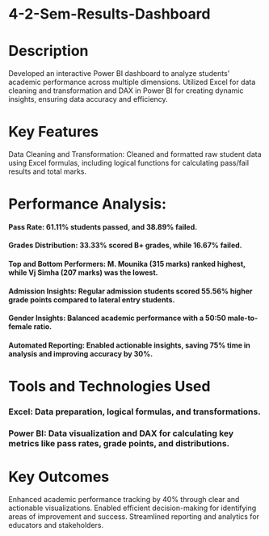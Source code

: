 # 4-2-Sem-Results-Dashboard
# Description
Developed an interactive Power BI dashboard to analyze students' academic performance across multiple dimensions. Utilized Excel for data cleaning and transformation and DAX in Power BI for creating dynamic insights, ensuring data accuracy and efficiency.

# Key Features
Data Cleaning and Transformation: Cleaned and formatted raw student data using Excel formulas, including logical functions for calculating pass/fail results and total marks.

# Performance Analysis:

#### Pass Rate: 61.11% students passed, and 38.89% failed.
#### Grades Distribution: 33.33% scored B+ grades, while 16.67% failed.
#### Top and Bottom Performers: M. Mounika (315 marks) ranked highest, while Vj Simha (207 marks) was the lowest.
#### Admission Insights: Regular admission students scored 55.56% higher grade points compared to lateral entry students.
#### Gender Insights: Balanced academic performance with a 50:50 male-to-female ratio.
#### Automated Reporting: Enabled actionable insights, saving 75% time in analysis and improving accuracy by 30%.

# Tools and Technologies Used
### Excel: Data preparation, logical formulas, and transformations.
### Power BI: Data visualization and DAX for calculating key metrics like pass rates, grade points, and distributions.

# Key Outcomes
Enhanced academic performance tracking by 40% through clear and actionable visualizations.
Enabled efficient decision-making for identifying areas of improvement and success.
Streamlined reporting and analytics for educators and stakeholders.
